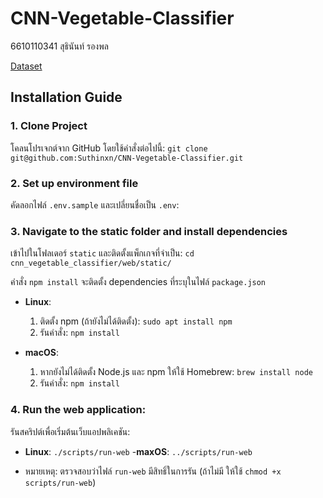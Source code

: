 # CNN-Vegetable-Classifier

6610110341 สุธินันท์ รองพล

[Dataset](https://www.kaggle.com/datasets/misrakahmed/vegetable-image-dataset)

## Installation Guide

 ### 1. Clone Project
โคลนโปรเจกต์จาก GitHub โดยใช้คำสั่งต่อไปนี้:
 `git clone git@github.com:Suthinxn/CNN-Vegetable-Classifier.git`
 
### 2. Set up environment file 
คัดลอกไฟล์ `.env.sample` และเปลี่ยนชื่อเป็น `.env`:

 ### 3. Navigate to the static folder and install dependencies 
 เข้าไปในโฟลเดอร์ `static` และติดตั้งแพ็กเกจที่จำเป็น:
 `cd cnn_vegetable_classifier/web/static/` 
 
คำสั่ง `npm install` จะติดตั้ง dependencies ที่ระบุในไฟล์ `package.json`
- **Linux**: 
	1. ติดตั้ง npm (ถ้ายังไม่ได้ติดตั้ง): 
`sudo apt install npm`
	2. รันคำสั่ง:
	`npm install`
	
- **macOS**:
	1. หากยังไม่ได้ติดตั้ง Node.js และ npm ให้ใช้ Homebrew:
`brew install node`
	2. รันคำสั่ง:
`npm install`

 ### 4. Run the web application:
รันสคริปต์เพื่อเริ่มต้นเว็บแอปพลิเคชัน:
- **Linux**:
 `./scripts/run-web`
-**maxOS**:
 `../scripts/run-web`  
 
 - หมายเหตุ: ตรวจสอบว่าไฟล์ `run-web` มีสิทธิ์ในการรัน (ถ้าไม่มี ให้ใช้ `chmod +x scripts/run-web`) 
